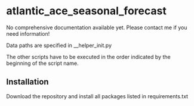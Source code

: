 # atlantic_ace_seasonal_forecast

No comprehensive documentation available yet. Please contact me if you need information!

Data paths are specified in __helper_init.py

The other scripts have to be executed in the order indicated by the beginning of the script name.

## Installation

Download the repository and install all packages listed in requirements.txt
